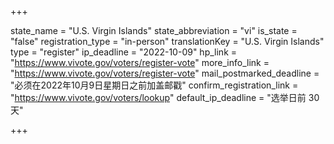 +++

state_name = "U.S. Virgin Islands"
state_abbreviation = "vi"
is_state = "false"
registration_type = "in-person"
translationKey = "U.S. Virgin Islands"
type = "register"
ip_deadline = "2022-10-09"
hp_link = "https://www.vivote.gov/voters/register-vote"
more_info_link = "https://www.vivote.gov/voters/register-vote"
mail_postmarked_deadline = "必须在2022年10月9日星期日之前加盖邮戳"
confirm_registration_link = "https://www.vivote.gov/voters/lookup"
default_ip_deadline = "选举日前 30天"

+++